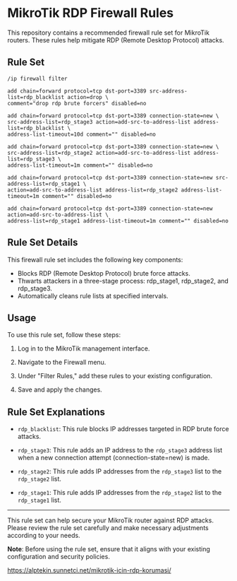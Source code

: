 # MikroTik RDP Firewall Rules

This repository contains a recommended firewall rule set for MikroTik routers. These rules help mitigate RDP (Remote Desktop Protocol) attacks.

## Rule Set

```
/ip firewall filter

add chain=forward protocol=tcp dst-port=3389 src-address-list=rdp_blacklist action=drop \
comment="drop rdp brute forcers" disabled=no

add chain=forward protocol=tcp dst-port=3389 connection-state=new \
src-address-list=rdp_stage3 action=add-src-to-address-list address-list=rdp_blacklist \
address-list-timeout=10d comment="" disabled=no

add chain=forward protocol=tcp dst-port=3389 connection-state=new \
src-address-list=rdp_stage2 action=add-src-to-address-list address-list=rdp_stage3 \
address-list-timeout=1m comment="" disabled=no

add chain=forward protocol=tcp dst-port=3389 connection-state=new src-address-list=rdp_stage1 \
action=add-src-to-address-list address-list=rdp_stage2 address-list-timeout=1m comment="" disabled=no

add chain=forward protocol=tcp dst-port=3389 connection-state=new action=add-src-to-address-list \
address-list=rdp_stage1 address-list-timeout=1m comment="" disabled=no
```


## Rule Set Details

This firewall rule set includes the following key components:

- Blocks RDP (Remote Desktop Protocol) brute force attacks.
- Thwarts attackers in a three-stage process: rdp_stage1, rdp_stage2, and rdp_stage3.
- Automatically cleans rule lists at specified intervals.

## Usage

To use this rule set, follow these steps:

1. Log in to the MikroTik management interface.

2. Navigate to the Firewall menu.

3. Under "Filter Rules," add these rules to your existing configuration.

4. Save and apply the changes.

## Rule Set Explanations

- `rdp_blacklist`: This rule blocks IP addresses targeted in RDP brute force attacks.

- `rdp_stage3`: This rule adds an IP address to the `rdp_stage3` address list when a new connection attempt (connection-state=new) is made.

- `rdp_stage2`: This rule adds IP addresses from the `rdp_stage3` list to the `rdp_stage2` list.

- `rdp_stage1`: This rule adds IP addresses from the `rdp_stage2` list to the `rdp_stage1` list.


---

This rule set can help secure your MikroTik router against RDP attacks. Please review the rule set carefully and make necessary adjustments according to your needs.

**Note**: Before using the rule set, ensure that it aligns with your existing configuration and security policies.

https://alptekin.sunnetci.net/mikrotik-icin-rdp-korumasi/
